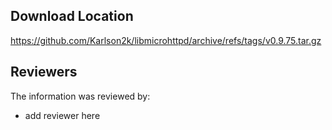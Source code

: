 ## Download Location

https://github.com/Karlson2k/libmicrohttpd/archive/refs/tags/v0.9.75.tar.gz

## Reviewers

The information was reviewed by:

* add reviewer here
